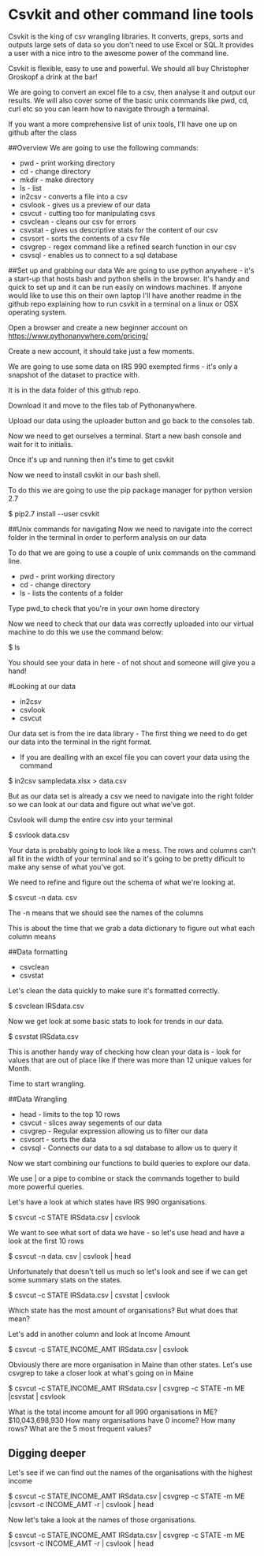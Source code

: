 # Csvkit and other command line tools

Csvkit is the king of csv wrangling libraries. It converts, greps, sorts and outputs large sets of data so you don't need to use Excel or SQL.It provides a user with a nice intro to the awesome power of the command line. 

Csvkit is flexible, easy to use and powerful. We should all buy Christopher Groskopf a drink at the bar! 

We are going to convert an excel file to a csv, then analyse it and output our results. We will also cover some of the basic unix commands like pwd, cd, curl etc so you can learn how to navigate through a termainal.

If you want a more comprehensive list of unix tools, I'll have one up on github after the class

##Overview
We are going to use the following commands:

* pwd - print working directory 
* cd - change directory
* mkdir - make directory
* ls - list
* in2csv - converts a file into a csv
* csvlook - gives us a preview of our data
* csvcut - cutting too for manipulating csvs
* csvclean - cleans our csv for errors
* csvstat - gives us descriptive stats for the content of our csv
* csvsort - sorts the contents of a csv file
* csvgrep - regex command like a refined search function in our csv
* csvsql - enables us to connect to a sql database 

##Set up and grabbing our data
We are going to use python anywhere - it's a start-up that hosts bash and python shells in the browser. It's handy and quick to set up and it can be run easily on windows machines. If anyone would like to use this on their own laptop I'll have another readme in the github repo explaining how to run csvkit in a terminal on a linux or OSX operating system. 

Open a browser and create a new beginner account on https://www.pythonanywhere.com/pricing/

Create a new account, it should take just a few moments. 

We are going to use some data on IRS 990 exempted firms - it's only a snapshot of the dataset to practice with. 

It is in the data folder of this github repo. 

Download it and move to the files tab of Pythonanywhere. 

Upload our data using the uploader button and go back to the consoles tab.

Now we need to get ourselves a terminal. Start a new bash console and wait for it to initialis. 

Once it's up and running then it's time to get csvkit

Now we need to install csvkit in our bash shell. 

To do this we are going to use the pip package manager for python version 2.7

$ pip2.7 install --user csvkit

##Unix commands for navigating
Now we need to navigate into the correct folder in the terminal in order to perform analysis on our data

To do that we are going to use a couple of unix commands on the command line. 

* pwd - print working directory
* cd - change directory
* ls - lists the contents of a folder

Type pwd_to check that you're in your own home directory

Now we need to check that our data was correctly uploaded into our virtual machine to do this we use the command below:

$ ls 

You should see your data in here - of not shout and someone will give you a hand!

#Looking at our data

* in2csv
* csvlook
* csvcut

Our data set is from the ire data library - The first thing we need to do get our data into the terminal in the right format. 

- If you are dealling with an excel file you can covert your data using the command 

$ in2csv sampledata.xlsx > data.csv

But as our data set is already a csv we need to navigate into the right folder so we can look at our data and figure out what we've got. 

Csvlook will dump the entire csv into your terminal 

$ csvlook data.csv

Your data is probably going to look like a mess. The rows and columns can't all fit in  the width of your terminal and so it's going to be pretty dificult to make any sense of what you've got. 

We need to refine and figure out the schema of what we're looking at. 

$ csvcut -n data. csv 

The -n means that we should see the names of the columns 

This is about the time that we grab a data dictionary to figure out what each column means

##Data formatting

* csvclean
* csvstat

Let's clean the data quickly to make sure it's formatted correctly. 

$ csvclean IRSdata.csv

Now we get look at some basic stats to look for trends in our data. 

$ csvstat IRSdata.csv

This is another handy way of checking how clean your data is - look for values that are out of place like if there was more than 12 unique values for Month. 

Time to start wrangling. 

##Data Wrangling

* head - limits to the top 10 rows
* csvcut - slices away segements of our data
* csvgrep - Regular expression allowing us to filter our data
* csvsort - sorts the data
* csvsql - Connects our data to a sql database to allow us to query it

Now we start combining our functions to build queries to explore our data.

We use | or a pipe to combine or stack the commands together to build more powerful queries. 

Let's have a look at which states have IRS 990 organisations. 

$ csvcut -c STATE IRSdata.csv | csvlook

We want to see what sort of data we have - so let's use head and have a look at the first 10 rows

$ csvcut -n data. csv | csvlook | head

Unfortunately that doesn't tell us much so let's look and see if we can get some summary stats on the states. 

$ csvcut -c STATE IRSdata.csv | csvstat | csvlook

Which state has the most amount of organisations? But what does that mean?

Let's add in another column and look at Income Amount

$ csvcut -c STATE,INCOME_AMT IRSdata.csv | csvlook

Obviously there are more organisation in Maine than other states. Let's use csvgrep to take a closer look at what's going on in Maine

$ csvcut -c STATE,INCOME_AMT IRSdata.csv | csvgrep -c STATE -m ME |csvstat | csvlook

What is the total income amount for all 990 organisations in ME? $10,043,698,930
How many organisations have 0 income?
How many rows?
What are the 5 most frequent values?

## Digging deeper

Let's see if we can find out the names of the organisations with the highest income

$ csvcut -c STATE,INCOME_AMT IRSdata.csv | csvgrep -c STATE -m ME |csvsort -c INCOME_AMT -r | csvlook | head 

Now let's take a look at the names of those organisations.

$ csvcut -c STATE,INCOME_AMT IRSdata.csv | csvgrep -c STATE -m ME |csvsort -c INCOME_AMT -r | csvlook | head 



